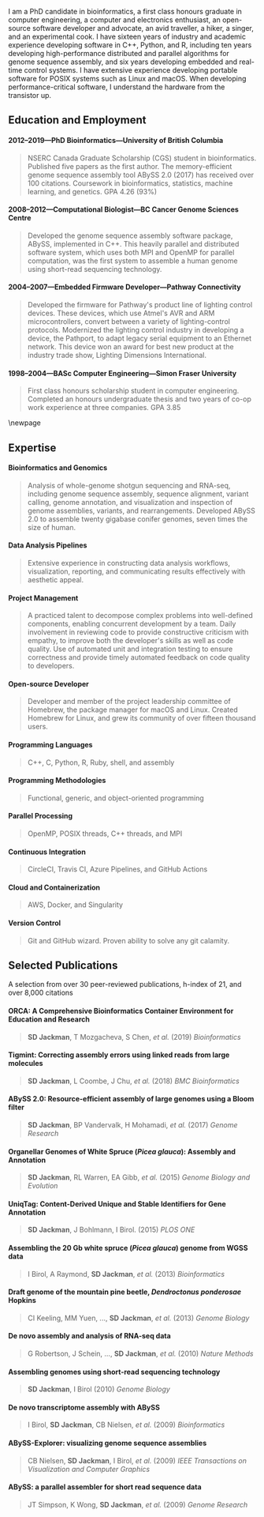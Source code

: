 I am a PhD candidate in bioinformatics, a first class honours graduate in computer engineering, a computer and electronics enthusiast, an open-source software developer and advocate, an avid traveller, a hiker, a singer, and an experimental cook. I have sixteen years of industry and academic experience developing software in C++, Python, and R, including ten years developing high-performance distributed and parallel algorithms for genome sequence assembly, and six years developing embedded and real-time control systems. I have extensive experience developing portable software for POSIX systems such as Linux and macOS. When developing performance-critical software, I understand the hardware from the transistor up.

## Education and Employment

#### 2012–2019—PhD Bioinformatics—University of British Columbia

> NSERC Canada Graduate Scholarship (CGS) student in bioinformatics. Published five papers as the first author. The memory-efficient genome sequence assembly tool ABySS 2.0 (2017) has received over 100 citations. Coursework in bioinformatics, statistics, machine learning, and genetics. GPA 4.26 (93%)

#### 2008–2012—Computational Biologist—BC Cancer Genome Sciences Centre

> Developed the genome sequence assembly software package, ABySS, implemented in C++. This heavily parallel and distributed software system, which uses both MPI and OpenMP for parallel computation, was the first system to assemble a human genome using short-read sequencing technology.

#### 2004–2007—Embedded Firmware Developer—Pathway Connectivity

> Developed the firmware for Pathway's product line of lighting control devices. These devices, which use Atmel's AVR and ARM microcontrollers, convert between a variety of lighting-control protocols. Modernized the lighting control industry in developing a device, the Pathport, to adapt legacy serial equipment to an Ethernet network. This device won an award for best new product at the industry trade show, Lighting Dimensions International.

#### 1998–2004—BASc Computer Engineering—Simon Fraser University

> First class honours scholarship student in computer engineering. Completed an honours undergraduate thesis and two years of co-op work experience at three companies. GPA 3.85

\newpage

## Expertise

#### Bioinformatics and Genomics

> Analysis of whole-genome shotgun sequencing and RNA-seq, including genome sequence assembly, sequence alignment, variant calling, genome annotation, and visualization and inspection of genome assemblies, variants, and rearrangements. Developed ABySS 2.0 to assemble twenty gigabase conifer genomes, seven times the size of human.

#### Data Analysis Pipelines

> Extensive experience in constructing data analysis workflows, visualization, reporting, and communicating results effectively with aesthetic appeal.

#### Project Management

> A practiced talent to decompose complex problems into well-defined components, enabling concurrent development by a team. Daily involvement in reviewing code to provide constructive criticism with empathy, to improve both the developer's skills as well as code quality. Use of automated unit and integration testing to ensure correctness and provide timely automated feedback on code quality to developers.

#### Open-source Developer

> Developer and member of the project leadership committee of Homebrew, the package manager for macOS and Linux. Created Homebrew for Linux, and grew its community of over fifteen thousand users.

#### Programming Languages

> C++, C, Python, R, Ruby, shell, and assembly

#### Programming Methodologies

> Functional, generic, and object-oriented programming

#### Parallel Processing

> OpenMP, POSIX threads, C++ threads, and MPI

#### Continuous Integration

> CircleCI, Travis CI, Azure Pipelines, and GitHub Actions

#### Cloud and Containerization

> AWS, Docker, and Singularity

#### Version Control

> Git and GitHub wizard. Proven ability to solve any git calamity.

## Selected Publications

A selection from over 30 peer-reviewed publications, h-index of 21, and over 8,000 citations

#### ORCA: A Comprehensive Bioinformatics Container Environment for Education and Research
> **SD Jackman**, T Mozgacheva, S Chen, *et al.*
> (2019)
> *Bioinformatics*

#### Tigmint: Correcting assembly errors using linked reads from large molecules
> **SD Jackman**, L Coombe, J Chu, *et al.*
> (2018)
> *BMC Bioinformatics*

#### ABySS 2.0: Resource-efficient assembly of large genomes using a Bloom filter
> **SD Jackman**, BP Vandervalk, H Mohamadi, *et al.*
> (2017)
> *Genome Research*

#### Organellar Genomes of White Spruce (*Picea glauca*): Assembly and Annotation
> **SD Jackman**, RL Warren, EA Gibb, *et al.*
> (2015)
> *Genome Biology and Evolution*

#### UniqTag: Content-Derived Unique and Stable Identifiers for Gene Annotation
> **SD Jackman**, J Bohlmann, I Birol.
> (2015)
> *PLOS ONE*

#### Assembling the 20 Gb white spruce (*Picea glauca*) genome from WGSS data
> I Birol, A Raymond, **SD Jackman**, *et al.*
> (2013)
> _Bioinformatics_

#### Draft genome of the mountain pine beetle, *Dendroctonus ponderosae* Hopkins
> CI Keeling, MM Yuen, ..., **SD Jackman**, *et al.*
> (2013)
> _Genome Biology_

#### De novo assembly and analysis of RNA-seq data
> G Robertson, J Schein, ..., **SD Jackman**, *et al.*
> (2010)
> _Nature Methods_

#### Assembling genomes using short-read sequencing technology
> **SD Jackman**, I Birol
> (2010)
> _Genome Biology_

#### De novo transcriptome assembly with ABySS
> I Birol, **SD Jackman**, CB Nielsen, *et al.*
> (2009)
> _Bioinformatics_

#### ABySS-Explorer: visualizing genome sequence assemblies
> CB Nielsen, **SD Jackman**, I Birol, *et al.*
> (2009)
> _IEEE Transactions on Visualization and Computer Graphics_

#### ABySS: a parallel assembler for short read sequence data
> JT Simpson, K Wong, **SD Jackman**, *et al.*
> (2009)
> _Genome Research_
